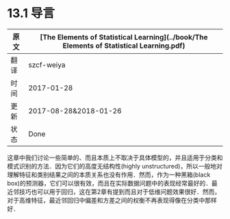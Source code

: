 # 13.1 导言

| 原文   | [The Elements of Statistical Learning](../book/The Elements of Statistical Learning.pdf) |
| ---- | ---------------------------------------- |
| 翻译   | szcf-weiya                               |
| 时间   | 2017-01-28                               |
| 更新   | 2017-08-28&2018-01-26                               |
| 状态 | Done|


这章中我们讨论一些简单的、而且本质上不取决于具体模型的，并且适用于分类和模式识别的方法．因为它们的高度无结构性(highly unstructured)，所以一般地对理解特征和类别结果之间的本质关系也没有作用．然而，作为一种黑箱(black box)的预测器，它们可以很有效，而且在实际数据问题中的表现经常最好的．最近邻技巧也可以用于回归，这在第2章有提到而且对于低维问题效果很好．然而，对于高维特征，最近邻回归中偏差和方差之间的权衡不再表现得像在分类中那样好．
